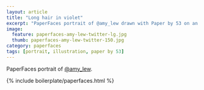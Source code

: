 ```yaml
---
layout: article
title: "Long hair in violet"
excerpt: "PaperFaces portrait of @amy_lew drawn with Paper by 53 on an iPad."
image: 
  feature: paperfaces-amy-lew-twitter-lg.jpg
  thumb: paperfaces-amy-lew-twitter-150.jpg
category: paperfaces
tags: [portrait, illustration, paper by 53]
---
```


PaperFaces portrait of [@amy_lew](http://twitter.com/amy_lew).

{% include boilerplate/paperfaces.html %}